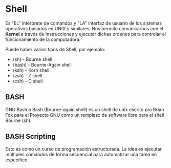 # Shell

Es "EL" intérprete de comandos y "LA" interfaz de usuario de los sistemas operativos basados en UNIX y similares. Nos permite comunicarnos con el **Kernel** a través de instrucciones y ejecutar dichas ordenes para controlar el funcionamiento de la computadora.

Puede haber varios tipos de Shell, por ejemplo:
- (sh) - Bourne shell
- (bash) - Bourne-Again shell
- (ksh) - Korn shell
- (zsh) - Z shell
- (csh) - C shell

## BASH

GNU Bash o Bash (Bourne-again shell) es un shell de unix escrito pro Brian Fox para el Proyecto GNU como un remplazo de software libre para el shell Bourne (sh).

## BASH Scripting

Esto es como un curso de programación estructurada. La idea es ejecutar múltiples comandos de forma secuencial para automatizar una tarea en específico.
